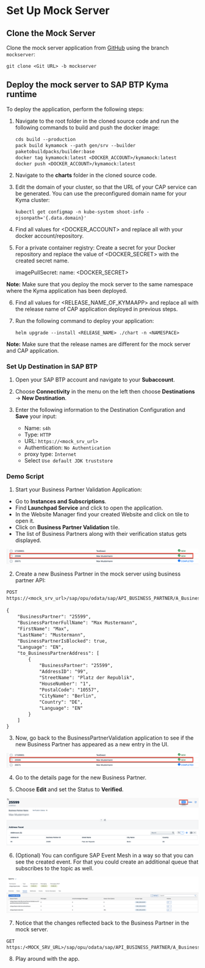 # Set Up Mock Server

## Clone the Mock Server

Clone the mock server application from [GitHub](https://github.com/SAP-samples/btp-s4hana-kyma-business-process-extension) using the branch `mockserver`:

```
git clone <Git URL> -b mockserver
```

## Deploy the mock server to SAP BTP Kyma runtime

To deploy the application, perform the following steps:

1. Navigate to the root folder in the cloned source code and run the following commands to build and push the docker image:

    ```shell
    cds build --production
    pack build kymamock --path gen/srv --builder paketobuildpacks/builder:base
    docker tag kymamock:latest <DOCKER_ACCOUNT>/kymamock:latest
    docker push <DOCKER_ACCOUNT>/kymamock:latest
    ```

2. Navigate to the **charts** folder in the cloned source code.

3. Edit the domain of your cluster, so that the URL of your CAP service can be generated. You can use the preconfigured domain name for your Kyma cluster:

    ```
    kubectl get configmap -n kube-system shoot-info -ojsonpath='{.data.domain}'
    ```
4. Find all values for <DOCKER_ACCOUNT> and replace all with your docker account/repository.

5. For a private container registry: Create a secret for your Docker repository and replace the value of <DOCKER_SECRET> with the created secret name.
   
    imagePullSecret: name: <DOCKER_SECRET>

**Note:** Make sure that you deploy the mock server to the same namespace where the Kyma application has been deployed.

6. Find all values for <RELEASE_NAME_OF_KYMAAPP> and replace all with the release name of CAP application deployed in previous steps.

7. Run the following command to deploy your application:

    ```
    helm upgrade --install <RELEASE_NAME> ./chart -n <NAMESPACE>
    ```
    
**Note:** Make sure that the release names are different for the mock server and CAP application.

### Set Up Destination in SAP BTP

1. Open your SAP BTP account and navigate to your **Subaccount**.

2. Choose **Connectivity** in the menu on the left then choose **Destinations** &rarr; **New Destination**.

3. Enter the following information to the Destination Configuration and **Save** your input:

    - Name: `s4h`
    - Type: `HTTP`
    - URL: `https://<mock_srv_url>`
    - Authentication: `No Authentication`
    - proxy type: `Internet`
    - Select `Use default JDK truststore`

### Demo Script

1. Start your Business Partner Validation Application:

- Go to **Instances and Subscriptions**.
- Find **Launchpad Service** and click to open the application.
- In the Website Manager find your created Website and click on tile to open it.
- Click on **Business Partner Validation** tile.
- The list of Business Partners along with their verification status gets displayed.

 ![App](./images/mock01.png)

2. Create a new Business Partner in the mock server using business partner API:

```
POST https://<mock_srv_url>/sap/opu/odata/sap/API_BUSINESS_PARTNER/A_BusinessPartner

{
    "BusinessPartner": "25599",
    "BusinessPartnerFullName": "Max Mustermann",
    "FirstName": "Max",
    "LastName": "Mustermann",
    "BusinessPartnerIsBlocked": true,
    "Language": "EN",
    "to_BusinessPartnerAddress": [
        {
            "BusinessPartner": "25599",
            "AddressID": "99",
            "StreetName": "Platz der Republik",
            "HouseNumber": "1",
            "PostalCode": "10557",
            "CityName": "Berlin",
            "Country": "DE",
            "Language": "EN"
        }
    ]
}
```

3. Now, go back to the BusinessPartnerValidation application to see if the new Business Partner has appeared as a new entry in the UI.

 ![App](./images/mock01.png)

4. Go to the details page for the new Business Partner.

5. Choose **Edit** and set the Status to **Verified**.

 ![Backend](./images/mock02.png)

6. (Optional) You can configure SAP Event Mesh in a way so that you can see the created event. For that you could create an additional queue that subscribes to the topic as well.

 ![Backend](./images/mock03.png)

7. Notice that the changes reflected back to the Business Partner in the mock server.

```
GET https:/<MOCK_SRV_URL>/sap/opu/odata/sap/API_BUSINESS_PARTNER/A_BusinessPartner('25599')

```

8. Play around with the app.
